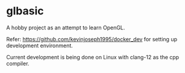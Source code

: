 # glbasic

A hobby project as an attempt to learn OpenGL. 

Refer: https://github.com/kevinjoseph1995/docker_dev for setting up development environment. 

Current development is being done on Linux with clang-12 as the cpp compiler. 
